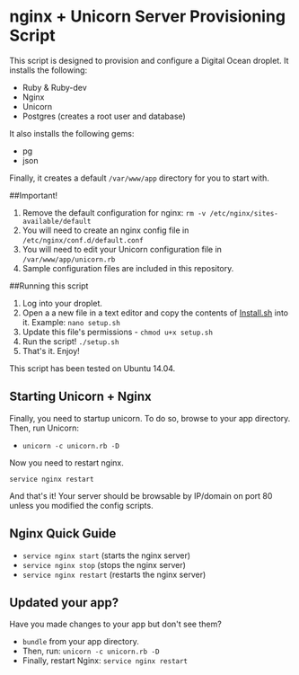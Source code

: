 # nginx + Unicorn Server Provisioning Script

This script is designed to provision and configure a Digital Ocean droplet.
It installs the following:
  - Ruby & Ruby-dev
  - Nginx
  - Unicorn
  - Postgres (creates a root user and database)

It also installs the following gems:
  - pg
  - json
  
Finally, it creates a default `/var/www/app` directory for you to start with.

##Important!

  1. Remove the default configuration for nginx: `rm -v /etc/nginx/sites-available/default`
  1. You will need to create an nginx config file in `/etc/nginx/conf.d/default.conf`
  2. You will need to edit your Unicorn configuration file in `/var/www/app/unicorn.rb`
  3. Sample configuration files are included in this repository.

##Running this script

  1. Log into your droplet.
  2. Open a a new file in a text editor and copy the contents of [Install.sh](https://github.com/code-for-coffee/nginx-unicorn-config/blob/master/provisioning_script/install.sh) into it. Example: `nano setup.sh`
  3. Update this file's permissions - `chmod u+x setup.sh`
  4. Run the script! `./setup.sh`
  5. That's it. Enjoy!

This script has been tested on Ubuntu 14.04.

## Starting Unicorn + Nginx

Finally, you need to startup unicorn. To do so, browse to your app directory. Then, run Unicorn:

- `unicorn -c unicorn.rb -D`

Now you need to restart nginx.

`service nginx restart`

And that's it! Your server should be browsable by IP/domain on port 80 unless you modified the config scripts.

## Nginx Quick Guide

- `service nginx start` (starts the nginx server)
- `service nginx stop` (stops the nginx server)
- `service nginx restart` (restarts the nginx server)

## Updated your app?

Have you made changes to your app but don't see them?

- `bundle` from your app directory.
- Then, run: `unicorn -c unicorn.rb -D`
- Finally, restart Nginx: `service nginx restart`

